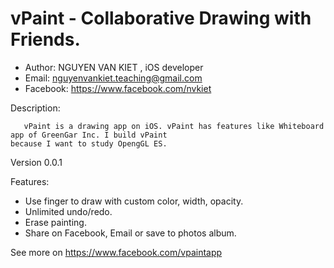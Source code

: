 vPaint - Collaborative Drawing with Friends.
======
- Author: NGUYEN VAN KIET , iOS developer
- Email: nguyenvankiet.teaching@gmail.com
- Facebook: https://www.facebook.com/nvkiet

Description:

       vPaint is a drawing app on iOS. vPaint has features like Whiteboard app of GreenGar Inc. I build vPaint
    because I want to study OpengGL ES. 

Version 0.0.1

Features:

- Use finger to draw with custom color, width, opacity.
- Unlimited undo/redo. 
- Erase painting.
- Share on Facebook, Email or save to photos album.

See more on https://www.facebook.com/vpaintapp
